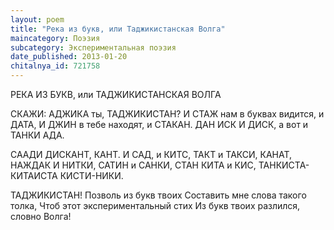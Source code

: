 ```yaml
---
layout: poem
title: "Река из букв, или Таджикистанская Волга"
maincategory: Поэзия
subcategory: Экспериментальная поэзия
date_published: 2013-01-20
chitalnya_id: 721758
---
```




РЕКА ИЗ БУКВ, или ТАДЖИКИСТАНСКАЯ ВОЛГА

СКАЖИ:   АДЖИКА ты, ТАДЖИКИСТАН?
И СТАЖ нам в буквах видится, и ДАТА,
И ДЖИН в тебе находят, и СТАКАН.
ДАН ИСК И ДИСК, а вот и ТАНКИ АДА.

СААДИ ДИСКАНТ, КАНТ. И САД, и КИТС,
ТАКТ и ТАКСИ, КАНАТ, НАЖДАК И НИТКИ,
САТИН и САНКИ, СТАН КИТА и КИС,
ТАНКИСТА-КИТАИСТА КИСТИ-НИКИ.

ТАДЖИКИСТАН! Позволь из букв твоих
Составить мне слова такого толка,
Чтоб этот экспериментальный стих
Из букв твоих разлился, словно Волга!






